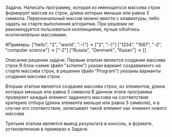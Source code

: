 Задача.
Написать программу, которая из имеющегося массива строк формирует массив из строк, длина которых меньше или равна 3 символа. Первоначальный массив можно ввести с клавиатуры, либо задать на старте выполнения алгоритма. При решении не рекомендуется пользоваться коллекциями, лучше обойтись исключительно массивами.

#Примеры.
["hello", "2", "world", ":-)"] -> ["2", ":-)"] ["1234", "1567", "-2", "computer science"] -> ["-2"] ["Russia", "Denmark", "Kazan"] -> []



Описание решения задачи.
Первым этапом является создание массива строк В блок-схеме (файл "scheme") указан вариант создаваемого на старте массива строк, в решении (файл "Program") указаны варианты создания массива строк.

Вторым этапом является создание массива строк, из элементов, длина которых меньше или равна 3 символа В данном этапе программа проверяет каждый элемент заданного массива на соответствие критерию отбора (длина элемента меньше или равна 3 символа), и в случае его соответствия, записывает такой элемент как элемент нового массива

Третьим этапом является вывод результата в консоль, в формате, установленном в примерах к Задаче.
